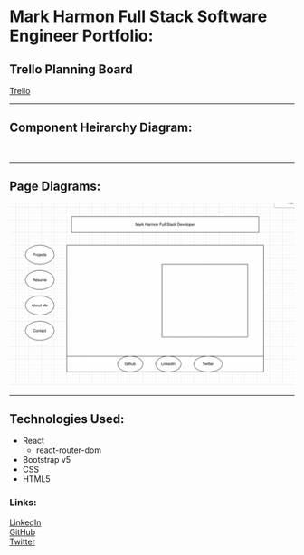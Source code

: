 # Mark Harmon Full Stack Software Engineer Portfolio:

## Trello Planning Board
[Trello](https://trello.com/b/i4GzgDl8/new-portfolio)      
***       
## Component Heirarchy Diagram:
![]()       

***     
## Page Diagrams:
![Main Page](./planning/main-page.png)      

***     
## Technologies Used:
* React
    - react-router-dom
* Bootstrap v5
* CSS
* HTML5
### Links:
[LinkedIn](https://www.linkedin.com/in/markharmon142)      
[GitHub](https://www.github.com/neoj1sec42)      
[Twitter](https://www.twitter.com/ManicNeo142)      